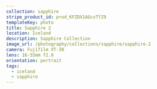 ```yaml
---
collection: sapphire
stripe_product_id: prod_KFZDX1AGcvTfZ9
templateKey: photo
title: Sapphire 2
location: Iceland
description: Sapphire Collection
image_url: /photography/collections/sapphire/sapphire-2
camera: Fujifilm XT-30
lens: 16-55mm f2.8
orientation: portrait
tags:
  - iceland
  - sapphire
---
```

